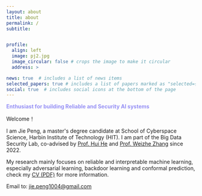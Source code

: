 ```yaml
---
layout: about
title: about
permalink: /
subtitle: 


profile:
  align: left
  image: pj2.jpg
  image_circular: false # crops the image to make it circular
  address: >

news: true  # includes a list of news items
selected_papers: true # includes a list of papers marked as "selected={true}"
social: true  # includes social icons at the bottom of the page
---
```


<b style="color: #9690F5;"> Enthusiast for building Reliable and Security AI systems </b>

Welcome！

I am Jie Peng, a master's degree candidate at School of Cyberspace Science, Harbin Institute of Technology (HIT). I am part of the Big Data Security Lab, co-advised by <ins>[Prof. Hui He](http://homepage.hit.edu.cn/huihe)</ins> and <ins>[Prof. Weizhe Zhang](https://scholar.google.com/citations?user=GOQFn7sAAAAJ&hl=zh-CN)</ins> since 2022.

My research mainly focuses on reliable and interpretable machine learning, especially adversarial learning, backdoor learning and conformal prediction,
check my <ins>[CV (PDF)](https://jiepeng104.github.io/assets/pdf/cv.pdf)</ins> for more information.

Email to: jie.peng1004@gmail.com


